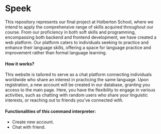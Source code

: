 # Speek
This repository represents our final project at Holberton School, where we intend to apply the comprehensive range of skills acquired throughout our course. From our proficiency in both soft skills and programming, encompassing both backend and frontend development, we have created a web platform. Our platform caters to individuals seeking to practice and enhance their language skills, offering a space for language practice and improvement rather than formal language learning.
#### How it works?
This website is tailored to serve as a chat platform connecting individuals worldwide who share an interest in practicing the same language. Upon registration, a new account will be created in our database, granting you access to the main page. Here, you have the flexibility to engage in various activities, such as chatting with random users who share your linguistic interests, or reaching out to friends you've connected with.
#### Functionalities of this command interpreter:
* Create new account.
* Chat with friend.
